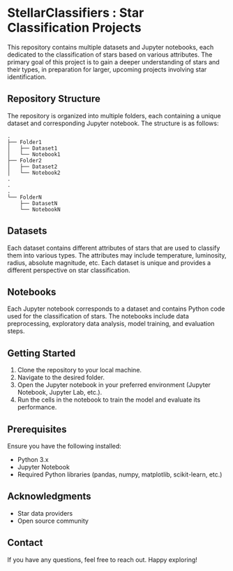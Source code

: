 # StellarClassifiers : Star Classification Projects

This repository contains multiple datasets and Jupyter notebooks, each dedicated to the classification of stars based on various attributes. The primary goal of this project is to gain a deeper understanding of stars and their types, in preparation for larger, upcoming projects involving star identification.

## Repository Structure

The repository is organized into multiple folders, each containing a unique dataset and corresponding Jupyter notebook. The structure is as follows:

```
.
├── Folder1
│   ├── Dataset1
│   └── Notebook1
├── Folder2
│   ├── Dataset2
│   └── Notebook2
.
.
.
└── FolderN
    ├── DatasetN
    └── NotebookN
```

## Datasets

Each dataset contains different attributes of stars that are used to classify them into various types. The attributes may include temperature, luminosity, radius, absolute magnitude, etc. Each dataset is unique and provides a different perspective on star classification.

## Notebooks

Each Jupyter notebook corresponds to a dataset and contains Python code used for the classification of stars. The notebooks include data preprocessing, exploratory data analysis, model training, and evaluation steps.

## Getting Started

1. Clone the repository to your local machine.
2. Navigate to the desired folder.
3. Open the Jupyter notebook in your preferred environment (Jupyter Notebook, Jupyter Lab, etc.).
4. Run the cells in the notebook to train the model and evaluate its performance.

## Prerequisites

Ensure you have the following installed:

- Python 3.x
- Jupyter Notebook
- Required Python libraries (pandas, numpy, matplotlib, scikit-learn, etc.)

## Acknowledgments

- Star data providers
- Open source community

## Contact

If you have any questions, feel free to reach out. Happy exploring!
